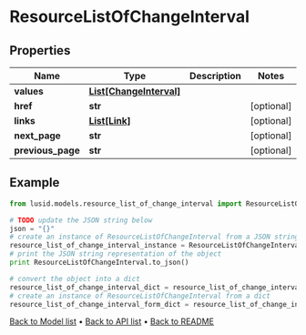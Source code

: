# ResourceListOfChangeInterval


## Properties
Name | Type | Description | Notes
------------ | ------------- | ------------- | -------------
**values** | [**List[ChangeInterval]**](ChangeInterval.md) |  | 
**href** | **str** |  | [optional] 
**links** | [**List[Link]**](Link.md) |  | [optional] 
**next_page** | **str** |  | [optional] 
**previous_page** | **str** |  | [optional] 

## Example

```python
from lusid.models.resource_list_of_change_interval import ResourceListOfChangeInterval

# TODO update the JSON string below
json = "{}"
# create an instance of ResourceListOfChangeInterval from a JSON string
resource_list_of_change_interval_instance = ResourceListOfChangeInterval.from_json(json)
# print the JSON string representation of the object
print ResourceListOfChangeInterval.to_json()

# convert the object into a dict
resource_list_of_change_interval_dict = resource_list_of_change_interval_instance.to_dict()
# create an instance of ResourceListOfChangeInterval from a dict
resource_list_of_change_interval_form_dict = resource_list_of_change_interval.from_dict(resource_list_of_change_interval_dict)
```
[Back to Model list](../README.md#documentation-for-models) &#8226; [Back to API list](../README.md#documentation-for-api-endpoints) &#8226; [Back to README](../README.md)


